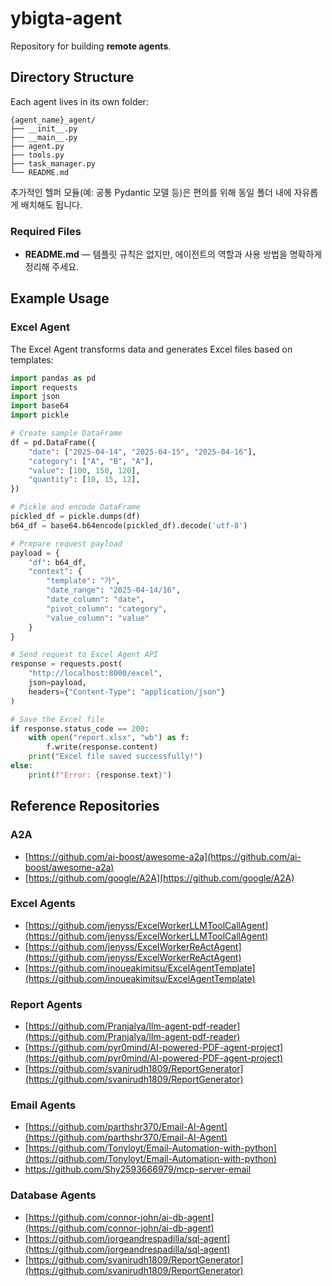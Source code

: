 # ybigta-agent

Repository for building **remote agents**.

## Directory Structure

Each agent lives in its own folder:

```text
{agent_name}_agent/
├── __init__.py
├── __main__.py
├── agent.py
├── tools.py
├── task_manager.py
└── README.md
```

추가적인 헬퍼 모듈(예: 공통 Pydantic 모델 등)은 편의를 위해 동일 폴더 내에 자유롭게 배치해도 됩니다.

### Required Files

* **README.md**  —  템플릿 규칙은 없지만, 에이전트의 역할과 사용 방법을 명확하게 정리해 주세요.

## Example Usage

### Excel Agent

The Excel Agent transforms data and generates Excel files based on templates:

```python
import pandas as pd
import requests
import json
import base64
import pickle

# Create sample DataFrame
df = pd.DataFrame({
    "date": ["2025-04-14", "2025-04-15", "2025-04-16"],
    "category": ["A", "B", "A"],
    "value": [100, 150, 120],
    "quantity": [10, 15, 12],
})

# Pickle and encode DataFrame
pickled_df = pickle.dumps(df)
b64_df = base64.b64encode(pickled_df).decode('utf-8')

# Prepare request payload
payload = {
    "df": b64_df,
    "context": {
        "template": "가",
        "date_range": "2025-04-14/16",
        "date_column": "date",
        "pivot_column": "category",
        "value_column": "value"
    }
}

# Send request to Excel Agent API
response = requests.post(
    "http://localhost:8000/excel",
    json=payload,
    headers={"Content-Type": "application/json"}
)

# Save the Excel file
if response.status_code == 200:
    with open("report.xlsx", "wb") as f:
        f.write(response.content)
    print("Excel file saved successfully!")
else:
    print(f"Error: {response.text}")
```

## Reference Repositories

### A2A

* [https://github.com/ai-boost/awesome-a2a](https://github.com/ai-boost/awesome-a2a)
* [https://github.com/google/A2A](https://github.com/google/A2A)

### Excel Agents

* [https://github.com/jenyss/ExcelWorkerLLMToolCallAgent](https://github.com/jenyss/ExcelWorkerLLMToolCallAgent)
* [https://github.com/jenyss/ExcelWorkerReActAgent](https://github.com/jenyss/ExcelWorkerReActAgent)
* [https://github.com/inoueakimitsu/ExcelAgentTemplate](https://github.com/inoueakimitsu/ExcelAgentTemplate)

### Report Agents

* [https://github.com/Pranjalya/llm-agent-pdf-reader](https://github.com/Pranjalya/llm-agent-pdf-reader)
* [https://github.com/pyr0mind/AI-powered-PDF-agent-project](https://github.com/pyr0mind/AI-powered-PDF-agent-project)
* [https://github.com/svanirudh1809/ReportGenerator](https://github.com/svanirudh1809/ReportGenerator)

### Email Agents

* [https://github.com/parthshr370/Email-AI-Agent](https://github.com/parthshr370/Email-AI-Agent)
* [https://github.com/Tonyloyt/Email-Automation-with-python](https://github.com/Tonyloyt/Email-Automation-with-python)
* https://github.com/Shy2593666979/mcp-server-email

### Database Agents

* [https://github.com/connor-john/ai-db-agent](https://github.com/connor-john/ai-db-agent)
* [https://github.com/jorgeandrespadilla/sql-agent](https://github.com/jorgeandrespadilla/sql-agent)
* [https://github.com/svanirudh1809/ReportGenerator](https://github.com/svanirudh1809/ReportGenerator)

